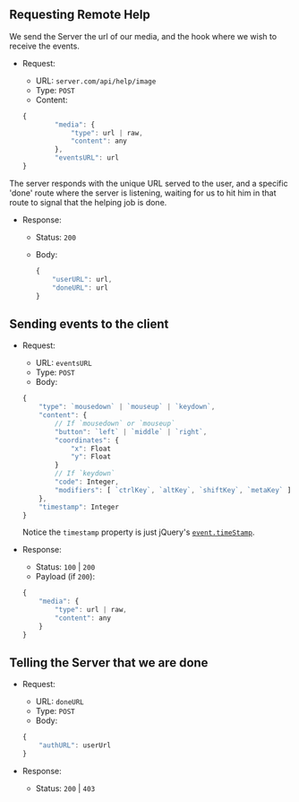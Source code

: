 ## Requesting Remote Help

We send the Server the url of our media,
and the hook where we wish to receive the events.

- Request:
    - URL: `server.com/api/help/image`
    - Type: `POST`
    - Content:

    ```javascript
    {
            "media": {
                "type": url | raw,
                "content": any
            },
            "eventsURL": url
    }
    ```

The server responds with the unique URL served to the user,
and a specific 'done' route where the server is listening,
waiting for us to hit him in that route
to signal that the helping job is done.

- Response:
    - Status: `200`
    - Body:

        ```javascript
        {
            "userURL": url,
            "doneURL": url
        }
        ```

## Sending events to the client

- Request:
    - URL: `eventsURL`
    - Type: `POST`
    - Body:

    ```javascript
    {
        "type": `mousedown` | `mouseup` | `keydown`,
        "content": {
            // If `mousedown` or `mouseup`
            "button": `left` | `middle` | `right`,
            "coordinates": {
                "x": Float
                "y": Float
            }
            // If `keydown`
            "code": Integer,
            "modifiers": [ `ctrlKey`, `altKey`, `shiftKey`, `metaKey` ]
        },
        "timestamp": Integer
    }
    ```
    Notice the `timestamp` property is just jQuery's [`event.timeStamp`](https://api.jquery.com/event.timeStamp/).

- Response:
    - Status: `100` | `200`
    - Payload (if `200`):
    
    ```javascript
    {
        "media": {
            "type": url | raw,
            "content": any
        }
    }
    ```

## Telling the Server that we are done

- Request:
    - URL: `doneURL`
    -  Type: `POST`
    -  Body:

    ```javascript
    {
        "authURL": userUrl
    }
    ```

- Response:
    - Status: `200` | `403`

